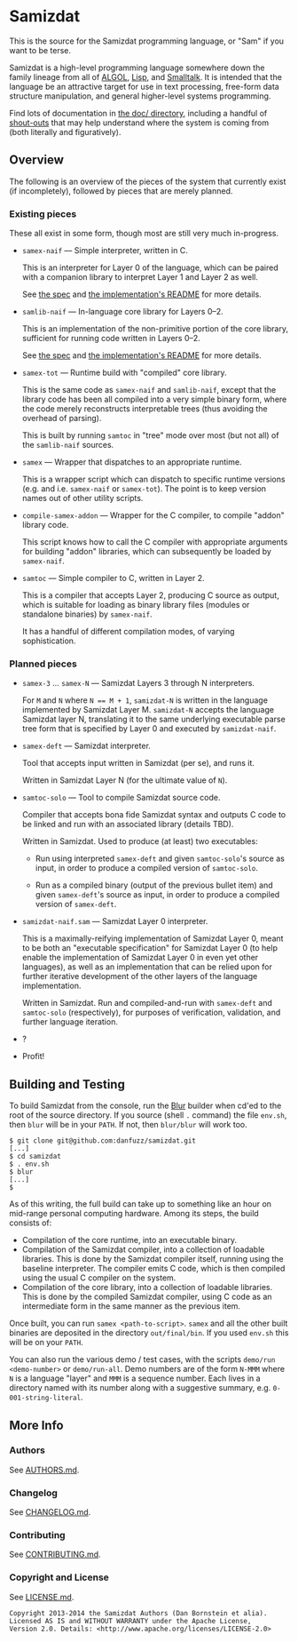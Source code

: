 Samizdat
========

This is the source for the Samizdat programming language, or "Sam" if
you want to be terse.

Samizdat is a high-level programming language somewhere down the
family lineage from all of [ALGOL](http://en.wikipedia.org/wiki/ALGOL),
[Lisp](http://en.wikipedia.org/wiki/LISP), and
[Smalltalk](http://en.wikipedia.org/wiki/Smalltalk). It is
intended that the language be an attractive target for use in
text processing, free-form data structure manipulation, and general
higher-level systems programming.

Find lots of documentation in [the doc/ directory](doc), including
a handful of [shout-outs](doc/notes/shout-outs.md) that may help understand
where the system is coming from (both literally and figuratively).


Overview
--------

The following is an overview of the pieces of the system that currently
exist (if incompletely), followed by pieces that are merely planned.

### Existing pieces

These all exist in some form, though most are still very much in-progress.

* `samex-naif` &mdash; Simple interpreter, written in C.

  This is an interpreter for Layer 0 of the language, which can be paired
  with a companion library to interpret Layer 1 and Layer 2 as well.

  See [the spec](doc/language-guide) and
  [the implementation's README](samizdat-0/README.md) for more details.

* `samlib-naif` &mdash; In-language core library for Layers 0&ndash;2.

  This is an implementation of the non-primitive portion of the
  core library, sufficient for running code written in
  Layers 0&ndash;2.

  See [the spec](doc/language-guide) and
  [the implementation's README](samizdat-0/README.md) for more details.

* `samex-tot` &mdash; Runtime build with "compiled" core library.

  This is the same code as `samex-naif` and `samlib-naif`, except that
  the library code has been all compiled into a very simple binary form,
  where the code merely reconstructs interpretable trees (thus avoiding
  the overhead of parsing).

  This is built by running `samtoc` in "tree" mode over most (but not all)
  of the `samlib-naif` sources.

* `samex` &mdash; Wrapper that dispatches to an appropriate runtime.

  This is a wrapper script which can dispatch to specific runtime versions
  (e.g. and i.e. `samex-naif` or `samex-tot`). The point is to keep
  version names out of other utility scripts.

* `compile-samex-addon` &mdash; Wrapper for the C compiler, to compile
  "addon" library code.

  This script knows how to call the C compiler with appropriate arguments
  for building "addon" libraries, which can subsequently be loaded by
  `samex-naif`.

* `samtoc` &mdash; Simple compiler to C, written in Layer 2.

  This is a compiler that accepts Layer 2, producing C source as output,
  which is suitable for loading as binary library files (modules or
  standalone binaries) by `samex-naif`.

  It has a handful of different compilation modes, of varying sophistication.

### Planned pieces

* `samex-3` &hellip; `samex-N` &mdash; Samizdat Layers 3
  through N interpreters.

  For `M` and `N` where `N == M + 1`, `samizdat-N` is written in the
  language implemented by Samizdat Layer M. `samizdat-N` accepts the
  language Samizdat layer N, translating it to the same underlying
  executable parse tree form that is specified by Layer 0 and
  executed by `samizdat-naif`.

* `samex-deft` &mdash; Samizdat interpreter.

  Tool that accepts input written in Samizdat (per se), and runs
  it.

  Written in Samizdat Layer N (for the ultimate value of `N`).

* `samtoc-solo` &mdash; Tool to compile Samizdat source code.

  Compiler that accepts bona fide Samizdat syntax and outputs C
  code to be linked and run with an associated library (details
  TBD).

  Written in Samizdat. Used to produce (at least) two executables:

  * Run using interpreted `samex-deft` and given `samtoc-solo`'s source as
    input, in order to produce a compiled version of `samtoc-solo`.

  * Run as a compiled binary (output of the previous bullet item)
    and given `samex-deft`'s source as input, in order to produce a
    compiled version of `samex-deft`.

* `samizdat-naif.sam` &mdash; Samizdat Layer 0 interpreter.

  This is a maximally-reifying implementation of Samizdat Layer 0,
  meant to be both an "executable specification" for Samizdat Layer
  0 (to help enable the implementation of Samizdat Layer 0 in even
  yet other languages), as well as an implementation that can be
  relied upon for further iterative development of the other layers of
  the language implementation.

  Written in Samizdat. Run and compiled-and-run with `samex-deft` and
  `samtoc-solo` (respectively), for purposes of verification, validation, and
  further language iteration.

* ?

* Profit!


Building and Testing
--------------------

To build Samizdat from the console, run the
[Blur](https://github.com/danfuzz/blur) builder when cd'ed
to the root of the source directory. If you source (shell `.` command)
the file `env.sh`, then `blur` will be in your `PATH`. If not, then
`blur/blur` will work too.

```shell
$ git clone git@github.com:danfuzz/samizdat.git
[...]
$ cd samizdat
$ . env.sh
$ blur
[...]
$
```

As of this writing, the full build can take up to something like an hour on
mid-range personal computing hardware. Among its steps, the build consists of:

* Compilation of the core runtime, into an executable binary.
* Compilation of the Samizdat compiler, into a collection of loadable
  libraries. This is done by the Samizdat compiler itself, running using the
  baseline interpreter. The compiler emits C code, which is then compiled
  using the usual C compiler on the system.
* Compilation of the core library, into a collection of loadable
  libraries. This is done by the compiled Samizdat compiler, using C
  code as an intermediate form in the same manner as the previous item.

Once built, you can run `samex <path-to-script>`. `samex` and all the other
built binaries are deposited in the directory `out/final/bin`. If you used
`env.sh` this will be on your `PATH`.

You can also run the various demo / test cases, with the scripts
`demo/run <demo-number>` or `demo/run-all`. Demo numbers are of the form
`N-MMM` where `N` is a language "layer" and `MMM` is a sequence number.
Each lives in a directory named with its number along with a suggestive
summary, e.g. `0-001-string-literal`.


More Info
---------

### Authors

See [AUTHORS.md](AUTHORS.md).

### Changelog

See [CHANGELOG.md](CHANGELOG.md).

### Contributing

See [CONTRIBUTING.md](CONTRIBUTING.md).

### Copyright and License

See [LICENSE.md](LICENSE.md).

```
Copyright 2013-2014 the Samizdat Authors (Dan Bornstein et alia).
Licensed AS IS and WITHOUT WARRANTY under the Apache License,
Version 2.0. Details: <http://www.apache.org/licenses/LICENSE-2.0>
```
